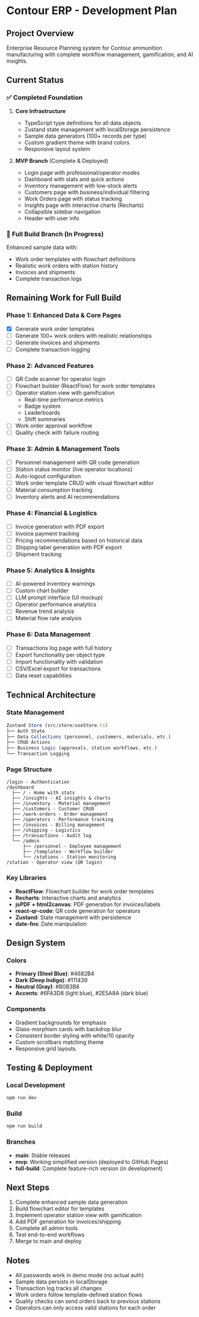 # Contour ERP - Development Plan

## Project Overview
Enterprise Resource Planning system for Contour ammunition manufacturing with complete workflow management, gamification, and AI insights.

## Current Status

### ✅ Completed Foundation
1. **Core Infrastructure**
   - TypeScript type definitions for all data objects
   - Zustand state management with localStorage persistence
   - Sample data generators (100+ records per type)
   - Custom gradient theme with brand colors
   - Responsive layout system

2. **MVP Branch** (Complete & Deployed)
   - Login page with professional/operator modes
   - Dashboard with stats and quick actions
   - Inventory management with low-stock alerts
   - Customers page with business/individual filtering
   - Work Orders page with status tracking
   - Insights page with interactive charts (Recharts)
   - Collapsible sidebar navigation
   - Header with user info

### 🚧 Full Build Branch (In Progress)
Enhanced sample data with:
- Work order templates with flowchart definitions
- Realistic work orders with station history
- Invoices and shipments
- Complete transaction logs

## Remaining Work for Full Build

### Phase 1: Enhanced Data & Core Pages
- [x] Generate work order templates
- [ ] Generate 100+ work orders with realistic relationships
- [ ] Generate invoices and shipments
- [ ] Complete transaction logging

### Phase 2: Advanced Features
- [ ] QR Code scanner for operator login
- [ ] Flowchart builder (ReactFlow) for work order templates
- [ ] Operator station view with gamification
  - Real-time performance metrics
  - Badge system
  - Leaderboards
  - Shift summaries
- [ ] Work order approval workflow
- [ ] Quality check with failure routing

### Phase 3: Admin & Management Tools
- [ ] Personnel management with QR code generation
- [ ] Station status monitor (live operator locations)
- [ ] Auto-logout configuration
- [ ] Work order template CRUD with visual flowchart editor
- [ ] Material consumption tracking
- [ ] Inventory alerts and AI recommendations

### Phase 4: Financial & Logistics
- [ ] Invoice generation with PDF export
- [ ] Invoice payment tracking
- [ ] Pricing recommendations based on historical data
- [ ] Shipping label generation with PDF export
- [ ] Shipment tracking

### Phase 5: Analytics & Insights
- [ ] AI-powered inventory warnings
- [ ] Custom chart builder
- [ ] LLM prompt interface (UI mockup)
- [ ] Operator performance analytics
- [ ] Revenue trend analysis
- [ ] Material flow rate analysis

### Phase 6: Data Management
- [ ] Transactions log page with full history
- [ ] Export functionality per object type
- [ ] Import functionality with validation
- [ ] CSV/Excel export for transactions
- [ ] Data reset capabilities

## Technical Architecture

### State Management
```typescript
Zustand Store (src/store/useStore.ts)
├── Auth State
├── Data Collections (personnel, customers, materials, etc.)
├── CRUD Actions
├── Business Logic (approvals, station workflows, etc.)
└── Transaction Logging
```

### Page Structure
```
/login - Authentication
/dashboard
  ├── / - Home with stats
  ├── /insights - AI insights & charts
  ├── /inventory - Material management
  ├── /customers - Customer CRUD
  ├── /work-orders - Order management
  ├── /operators - Performance tracking
  ├── /invoices - Billing management
  ├── /shipping - Logistics
  ├── /transactions - Audit log
  └── /admin
      ├── /personnel - Employee management
      ├── /templates - Workflow builder
      └── /stations - Station monitoring
/station - Operator view (QR login)
```

### Key Libraries
- **ReactFlow**: Flowchart builder for work order templates
- **Recharts**: Interactive charts and analytics
- **jsPDF + html2canvas**: PDF generation for invoices/labels
- **react-qr-code**: QR code generation for operators
- **Zustand**: State management with persistence
- **date-fns**: Date manipulation

## Design System

### Colors
- **Primary (Steel Blue)**: #4682B4
- **Dark (Deep Indigo)**: #111439
- **Neutral (Gray)**: #B0B3B8
- **Accents**: #6FA3D8 (light blue), #2E5A8A (dark blue)

### Components
- Gradient backgrounds for emphasis
- Glass-morphism cards with backdrop blur
- Consistent border styling with white/10 opacity
- Custom scrollbars matching theme
- Responsive grid layouts

## Testing & Deployment

### Local Development
```bash
npm run dev
```

### Build
```bash
npm run build
```

### Branches
- **main**: Stable releases
- **mvp**: Working simplified version (deployed to GitHub Pages)
- **full-build**: Complete feature-rich version (in development)

## Next Steps
1. Complete enhanced sample data generation
2. Build flowchart editor for templates
3. Implement operator station view with gamification
4. Add PDF generation for invoices/shipping
5. Complete all admin tools
6. Test end-to-end workflows
7. Merge to main and deploy

## Notes
- All passwords work in demo mode (no actual auth)
- Sample data persists in localStorage
- Transaction log tracks all changes
- Work orders follow template-defined station flows
- Quality checks can send orders back to previous stations
- Operators can only access valid stations for each order
